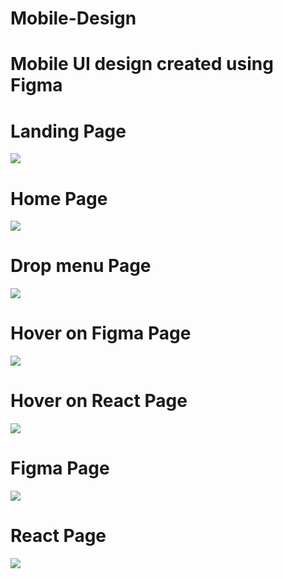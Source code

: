 # Mobile-Design

# Mobile UI design created using Figma 

# Landing Page
![](landingPage.PNG)

# Home Page
![](homePage.PNG)

# Drop menu Page
![](menuDrop.PNG)

# Hover on Figma Page
![](hover1.PNG)

# Hover on React Page
![](hover2.PNG)

# Figma Page
![](figmaPage.PNG)

# React Page
![](reactPage.PNG)


